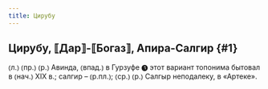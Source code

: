 ```yaml
---
title: Цирубу
---
```

## Цирубу, ⟦Дар⟧-⟦Богаз⟧, Апира-Салгир {#1}

⦅л.⦆ ⦅пр.⦆ ⦅р.⦆ Авинда, ⦅впад.⦆ в Гурзуфе ❸ этот вариант топонима бытовал в ⦅нач.⦆ XIX в.; салгир – ⦅р.пл.⦆; ⦅ср.⦆ ⦅р.⦆ Салгыр неподалеку, в «Артеке».
